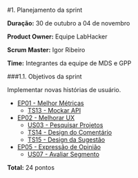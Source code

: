 #1. Planejamento da sprint

**Duração:** 30 de outubro a 04 de novembro

**Product Owner:** Equipe LabHacker

**Scrum Master:** Igor Ribeiro

**Time:** Integrantes da equipe de MDS e GPP

###1.1. Objetivos da sprint

<p align="justify">Implementar novas histórias de usuário.</p>

* [EP01 - Melhor Métricas](https://github.com/fga-gpp-mds/2016.2-WikiLegis/issues/12)
   * [TS13 - Mockar API](https://github.com/fga-gpp-mds/2016.2-WikiLegis/issues/55)
* [EP02 - Melhorar UX](https://github.com/fga-gpp-mds/2016.2-WikiLegis/issues/15)
   * [US03 - Pesquisar Projetos](https://github.com/fga-gpp-mds/2016.2-WikiLegis/issues/43)
   * [TS14 - Design do Comentário](https://github.com/fga-gpp-mds/2016.2-WikiLegis/issues/56)
   * [TS15 - Design da Sugestão](https://github.com/fga-gpp-mds/2016.2-WikiLegis/issues/57)
* [EP05 - Expressão de Opinião](https://github.com/fga-gpp-mds/2016.2-WikiLegis/issues/35)
   * [US07 - Avaliar Segmento](https://github.com/fga-gpp-mds/2016.2-WikiLegis/issues/30)

**Total:** 24 pontos